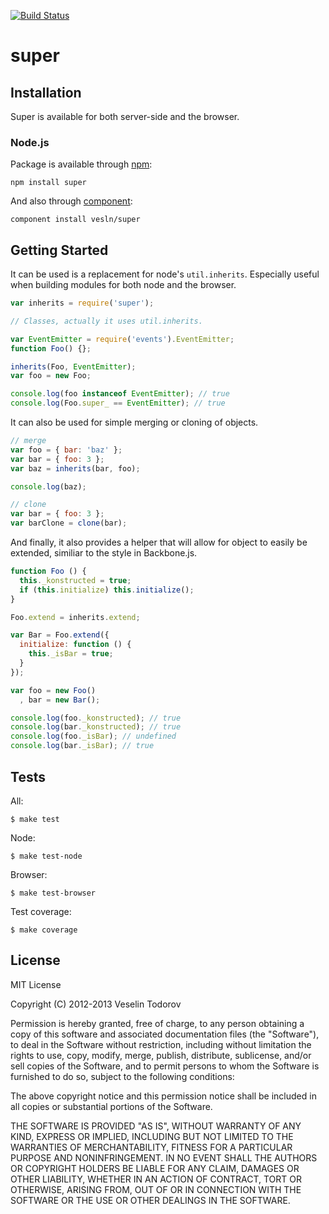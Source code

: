 [![Build Status](https://secure.travis-ci.org/vesln/super.png)](http://travis-ci.org/vesln/super)

# super

## Installation

Super is available for both server-side and the browser.

### Node.js

Package is available through [npm](http://npmjs.org):

    npm install super

And also through [component](http://component.io):

    component install vesln/super


## Getting Started

It can be used is a replacement for node's `util.inherits`. Especially useful when building
modules for both node and the browser.

```javascript
var inherits = require('super');

// Classes, actually it uses util.inherits.

var EventEmitter = require('events').EventEmitter;
function Foo() {};

inherits(Foo, EventEmitter);
var foo = new Foo;

console.log(foo instanceof EventEmitter); // true
console.log(Foo.super_ == EventEmitter); // true
```

It can also be used for simple merging or cloning of objects.

```javascript
// merge
var foo = { bar: 'baz' };
var bar = { foo: 3 };
var baz = inherits(bar, foo);

console.log(baz);

// clone
var bar = { foo: 3 };
var barClone = clone(bar);
```

And finally, it also provides a helper that will allow for object to easily be
extended, similiar to the style in Backbone.js.

```javascript
function Foo () {
  this._konstructed = true;
  if (this.initialize) this.initialize();
}

Foo.extend = inherits.extend;

var Bar = Foo.extend({
  initialize: function () {
    this._isBar = true;
  }
});

var foo = new Foo()
  , bar = new Bar();

console.log(foo._konstructed); // true
console.log(bar._konstructed); // true
console.log(foo._isBar); // undefined
console.log(bar._isBar); // true
```

## Tests

All:

```
$ make test
```

Node:

```
$ make test-node
```

Browser:

```
$ make test-browser
```

Test coverage:

```
$ make coverage
```

## License

MIT License

Copyright (C) 2012-2013 Veselin Todorov

Permission is hereby granted, free of charge, to any person obtaining a copy of
this software and associated documentation files (the "Software"), to deal in
the Software without restriction, including without limitation the rights to
use, copy, modify, merge, publish, distribute, sublicense, and/or sell copies
of the Software, and to permit persons to whom the Software is furnished to do
so, subject to the following conditions:

The above copyright notice and this permission notice shall be included in all
copies or substantial portions of the Software.

THE SOFTWARE IS PROVIDED "AS IS", WITHOUT WARRANTY OF ANY KIND, EXPRESS OR
IMPLIED, INCLUDING BUT NOT LIMITED TO THE WARRANTIES OF MERCHANTABILITY,
FITNESS FOR A PARTICULAR PURPOSE AND NONINFRINGEMENT. IN NO EVENT SHALL THE
AUTHORS OR COPYRIGHT HOLDERS BE LIABLE FOR ANY CLAIM, DAMAGES OR OTHER
LIABILITY, WHETHER IN AN ACTION OF CONTRACT, TORT OR OTHERWISE, ARISING FROM,
OUT OF OR IN CONNECTION WITH THE SOFTWARE OR THE USE OR OTHER DEALINGS IN THE
SOFTWARE.
